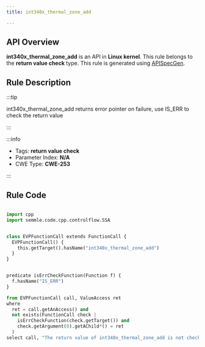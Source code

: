 ```yaml
---
title: int340x_thermal_zone_add

---
```



## API Overview
**int340x_thermal_zone_add** is an API in **Linux kernel**. This rule belongs to the **return value check** type. This rule is generated using [APISpecGen](../../tools/APISpecGen).
## Rule Description

:::tip

int340x_thermal_zone_add returns error pointer on failure, use IS_ERR to check the return value

:::

:::info

- Tags: **return value check**
- Parameter Index: **N/A**
- CWE Type: **CWE-253**

:::

## Rule Code
```python

import cpp
import semmle.code.cpp.controlflow.SSA


class EVPFunctionCall extends FunctionCall {
  EVPFunctionCall() {
    this.getTarget().hasName("int340x_thermal_zone_add")
  }
}


predicate isErrCheckFunction(Function f) {
  f.hasName("IS_ERR") 
}

from EVPFunctionCall call, ValueAccess ret
where
  ret = call.getAnAccess() and
  not exists(FunctionCall check |
    isErrCheckFunction(check.getTarget()) and
    check.getArgument(0).getAChild*() = ret
  )
select call, "The return value of int340x_thermal_zone_add is not checked with IS_ERR."
    
```